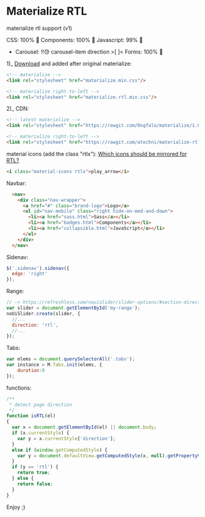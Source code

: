 # Materialize RTL
materialize rtl support (v1)

CSS: 100% 💯
Components: 100% 💯
Javascript: 99% 🥇
 - Carousel: !!😓 carousel-item direction >[ ]<
Forms: 100% 💯

1)_ [Download](https://github.com/atechni/materialize-rtl-support/archive/v1.0.0.zip) and added after original materialize:
```html
<!-- materialize -->
<link rel="stylesheet" href="materialize.min.css"/>

<!-- materialize right-to-left -->
<link rel="stylesheet" href="materialize.rtl.min.css"/>
```

2)_ CDN:
```html
<!-- latest materialize -->
<link rel="stylesheet" href="https://rawgit.com/Dogfalo/materialize/1.0.0/dist/css/materialize.min.css"/>

<!-- materialize right-to-left -->
<link rel="stylesheet" href="https://rawgit.com/atechni/materialize-rtl-support/v1.0.0/dist/css/materialize.rtl.min.css"/>
```

material icons (add the class "rtlx"):
[Which icons should be mirrored for RTL?](https://google.github.io/material-design-icons/#which-icons-should-be-mirrored-for-rtl-)
```html
<i class="material-icons rtlx">play_arrow</i>
```
Navbar:
```html
  <nav>
    <div class="nav-wrapper">
      <a href="#" class="brand-logo">Logo</a>
      <ul id="nav-mobile" class="right hide-on-med-and-down">
        <li><a href="sass.html">Sass</a></li>
        <li><a href="badges.html">Components</a></li>
        <li><a href="collapsible.html">JavaScript</a></li>
      </ul>
    </div>
  </nav>
```
  
Sidenav:
```javascript
$('.sidenav').sidenav({
  edge: 'right'
});
```

Range:  
```javascript
// -> https://refreshless.com/nouislider/slider-options/#section-direction
var slider = document.getElementById('my-range');
noUiSlider.create(slider, {
  //...
  direction: 'rtl',
  //...
});
```

Tabs:  
```javascript
var elems = document.querySelectorAll('.tabs');
var instance = M.Tabs.init(elems, {
	duration:0
});
```

functions:
```javascript
/**
 * detect page direction 
 */
function isRTL(el)
{
  var x = document.getElementById(el) || document.body;
  if (x.currentStyle) {
    var y = x.currentStyle['direction'];
  } 
  else if (window.getComputedStyle) {
    var y = document.defaultView.getComputedStyle(x, null).getPropertyValue('direction');
  }
  if (y == 'rtl') {
    return true;
  } else {
    return false;
  }
}

```

Enjoy ;)
